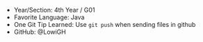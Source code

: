 - Year/Section: 4th Year / G01
- Favorite Language: Java
- One Git Tip Learned: Use `git push` when sending files in github
- GitHub: @LowiGH